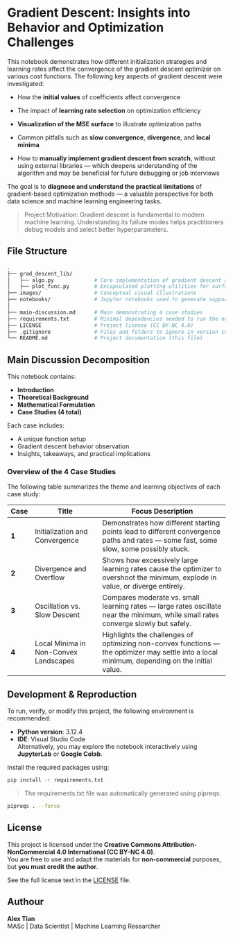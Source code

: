 # Gradient Descent: Insights into Behavior and Optimization Challenges

This notebook demonstrates how different initialization strategies and learning rates affect the convergence of the gradient descent optimizer on various cost functions. The following key aspects of gradient descent were investigated:

- How the **initial values** of coefficients affect convergence

- The impact of **learning rate selection** on optimization efficiency

- **Visualization of the MSE surface** to illustrate optimization paths

- Common pitfalls such as **slow convergence**, **divergence**, and **local minima**

- How to **manually implement gradient descent from scratch**, without using external libraries — which deepens understanding of the algorithm and may be beneficial for future debugging or job interviews

The goal is to **diagnose and understand the practical limitations** of gradient-based optimization methods — a valuable perspective for both data science and machine learning engineering tasks.

> Project Motivation: Gradient descent is fundamental to modern machine learning. Understanding its failure modes helps practitioners debug models and select better hyperparameters.

## File Structure

```bash
.
├── grad_descent_lib/
│   ├── algo.py             # Core implementation of gradient descent algorithm
│   ├── plot_func.py        # Encapsulated plotting utilities for surface and trajectory visualization
├── images/                 # Conceptual visual illustrations
├── notebooks/              # Jupyter notebooks used to generate supporting diagrams 
│
├── main-discussion.md      # Main demonstrating 4 case studies
├── requirements.txt        # Minimal dependencies needed to run the notebook
├── LICENSE                 # Project license (CC BY-NC 4.0)
├── .gitignore              # Files and folders to ignore in version control
└── README.md               # Project documentation (this file)
```

## Main Discussion Decomposition

This notebook contains:

- **Introduction**
- **Theoretical Background**
- **Mathematical Formulation**
- **Case Studies (4 total)**

Each case includes:

- A unique function setup
- Gradient descent behavior observation
- Insights, takeaways, and practical implications

### Overview of the 4 Case Studies

The following table summarizes the theme and learning objectives of each case study:

| Case | Title | Focus Description |
|------|-------|-------------------|
| **1** | Initialization and Convergence | Demonstrates how different starting points lead to different convergence paths and rates — some fast, some slow, some possibly stuck. |
| **2** | Divergence and Overflow | Shows how excessively large learning rates cause the optimizer to overshoot the minimum, explode in value, or diverge entirely. |
| **3** | Oscillation vs. Slow Descent | Compares moderate vs. small learning rates — large rates oscillate near the minimum, while small rates converge slowly but safely. |
| **4** | Local Minima in Non-Convex Landscapes | Highlights the challenges of optimizing non-convex functions — the optimizer may settle into a local minimum, depending on the initial value. |

## Development & Reproduction

To run, verify, or modify this project, the following environment is recommended:

- **Python version**: 3.12.4
- **IDE**: Visual Studio Code  
  Alternatively, you may explore the notebook interactively using **JupyterLab** or **Google Colab**.

Install the required packages using:

```bash
pip install -r requirements.txt
```

> The requirements.txt file was automatically generated using pipreqs:

```bash
pipreqs . --force
```

## License

This project is licensed under the **Creative Commons Attribution-NonCommercial 4.0 International (CC BY-NC 4.0)**.  
You are free to use and adapt the materials for **non-commercial** purposes, but **you must credit the author**.

See the full license text in the [LICENSE](./LICENSE) file.

## Authour

**Alex Tian**  
MASc | Data Scientist | Machine Learning Researcher  
